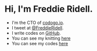 # Hi, I'm Freddie Ridell.

+ I'm the CTO of [codogo.io](https://codogo.io).
+ I tweet at [@FreddieRidell](https://twitter.com/FreddieRidell).
+ I write codes on [GitHub](https://github.com/CodogoFreddie).
+ You can see my knitting [here](/crafty/)
+ You can see my codes [here](/open-source/)

